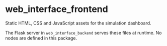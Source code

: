 # web_interface_frontend

Static HTML, CSS and JavaScript assets for the simulation dashboard.

The Flask server in `web_interface_backend` serves these files at runtime. No nodes are defined in this package.
